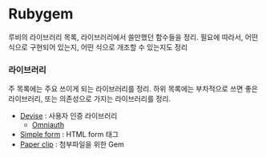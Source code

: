 # Rubygem

루비의 라이브러리 목록, 라이브러리에서 쓸만했던 함수들을 정리. 필요에 따라서, 어떤 식으로 구현되어 있는지, 어떤 식으로 개조할 수 있는지도 정리

### 라이브러리

주 목록에는 주요 쓰이게 되는 라이브러리를 정리. 하위 목록에는 부차적으로 쓰면 좋은 라이브러리, 또는 의존성으로 가지는 라이브러리를 정리.

* [Devise](./Devise) : 사용자 인증 라이브러리
  * [Omniauth](./Omniauth) 
* [Simple form](./SimpleForm) : HTML form 태그
* [Paper clip](./PaperClip) : 첨부파일을 위한 Gem